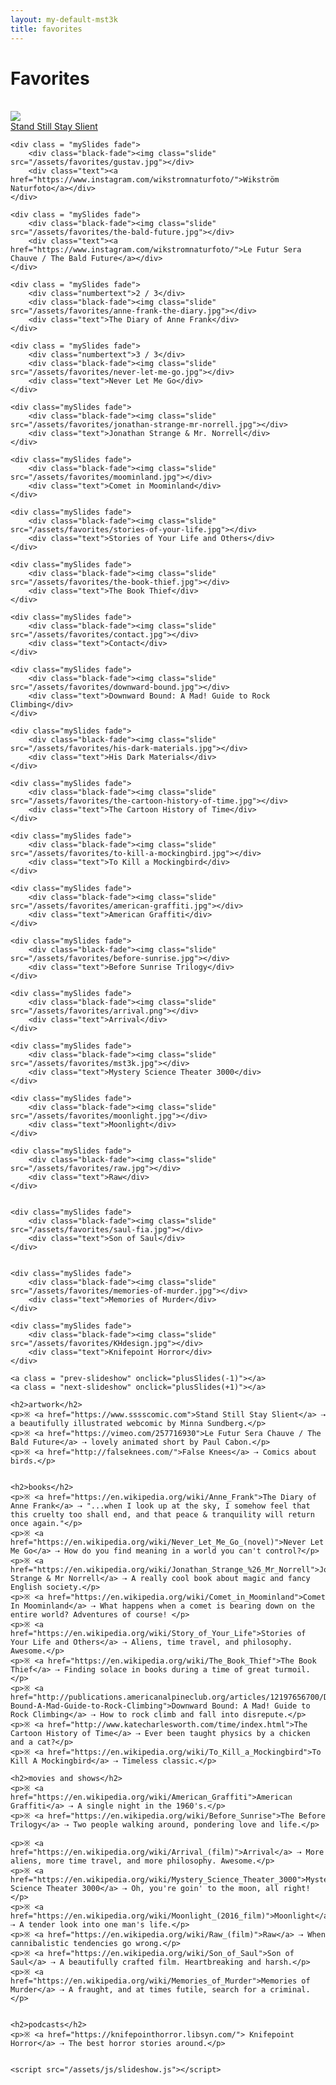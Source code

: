 ```yaml
---
layout: my-default-mst3k
title: favorites
---
```



<style>
.row {
    display: flex;
    flex-wrap: wrap;
    padding: 0 4px;
}

/* Create four equal columns that sits next to each other */
.column {
    flex: 25%;
    max-width: 25%;
    padding: 0 4px;
}

.column img {
    margin-top: 8px;
    vertical-align: middle;
    width: 100%;
}

  /* Responsive layout - makes a two column-layout instead of four columns */
  @media screen and (max-width: 800px) {
      .column {
          flex: 50%;
          max-width: 50%;
      }
  }

  /* Responsive layout - makes the two columns stack on top of each other instead of next to each other */
  @media screen and (max-width: 600px) {
      .column {
          flex: 100%;
          max-width: 100%;
      }
  }
</style>

<h1 class="favorites">Favorites</h1>
<br />

<div class = "slideshow-container">
    <div class = "mySlides fade">
        <div class="black-fade"><img class="slide" src="/assets/favorites/ssss.jpg"></div>
        <div class="text"><a href="https://www.sssscomic.com">Stand Still Stay Slient</a></div>
    </div>

    <div class = "mySlides fade">
        <div class="black-fade"><img class="slide" src="/assets/favorites/gustav.jpg"></div>
        <div class="text"><a href="https://www.instagram.com/wikstromnaturfoto/">Wikström Naturfoto</a></div>
    </div>

    <div class = "mySlides fade">
        <div class="black-fade"><img class="slide" src="/assets/favorites/the-bald-future.jpg"></div>
        <div class="text"><a href="https://www.instagram.com/wikstromnaturfoto/">Le Futur Sera Chauve / The Bald Future</a></div>
    </div>

    <div class = "mySlides fade">
        <div class="numbertext">2 / 3</div>
        <div class="black-fade"><img class="slide" src="/assets/favorites/anne-frank-the-diary.jpg"></div>
        <div class="text">The Diary of Anne Frank</div>
    </div>

    <div class = "mySlides fade">
        <div class="numbertext">3 / 3</div>
        <div class="black-fade"><img class="slide" src="/assets/favorites/never-let-me-go.jpg"></div>
        <div class="text">Never Let Me Go</div>
    </div>

    <div class="mySlides fade">
        <div class="black-fade"><img class="slide" src="/assets/favorites/jonathan-strange-mr-norrell.jpg"></div>
        <div class="text">Jonathan Strange & Mr. Norrell</div>
    </div>

    <div class="mySlides fade">
        <div class="black-fade"><img class="slide" src="/assets/favorites/moominland.jpg"></div>
        <div class="text">Comet in Moominland</div>
    </div>

    <div class="mySlides fade">
        <div class="black-fade"><img class="slide" src="/assets/favorites/stories-of-your-life.jpg"></div>
        <div class="text">Stories of Your Life and Others</div>
    </div>

    <div class="mySlides fade">
        <div class="black-fade"><img class="slide" src="/assets/favorites/the-book-thief.jpg"></div>
        <div class="text">The Book Thief</div>
    </div>

    <div class="mySlides fade">
        <div class="black-fade"><img class="slide" src="/assets/favorites/contact.jpg"></div>
        <div class="text">Contact</div>
    </div>

    <div class="mySlides fade">
        <div class="black-fade"><img class="slide" src="/assets/favorites/downward-bound.jpg"></div>
        <div class="text">Downward Bound: A Mad! Guide to Rock Climbing</div>
    </div>

    <div class="mySlides fade">
        <div class="black-fade"><img class="slide" src="/assets/favorites/his-dark-materials.jpg"></div>
        <div class="text">His Dark Materials</div>
    </div>

    <div class="mySlides fade">
        <div class="black-fade"><img class="slide" src="/assets/favorites/the-cartoon-history-of-time.jpg"></div>
        <div class="text">The Cartoon History of Time</div>
    </div>

    <div class="mySlides fade">
        <div class="black-fade"><img class="slide" src="/assets/favorites/to-kill-a-mockingbird.jpg"></div>
        <div class="text">To Kill a Mockingbird</div>
    </div>

    <div class="mySlides fade">
        <div class="black-fade"><img class="slide" src="/assets/favorites/american-graffiti.jpg"></div>
        <div class="text">American Graffiti</div>
    </div>

    <div class="mySlides fade">
        <div class="black-fade"><img class="slide" src="/assets/favorites/before-sunrise.jpg"></div>
        <div class="text">Before Sunrise Trilogy</div>
    </div>

    <div class="mySlides fade">
        <div class="black-fade"><img class="slide" src="/assets/favorites/arrival.png"></div>
        <div class="text">Arrival</div>
    </div>

    <div class="mySlides fade">
        <div class="black-fade"><img class="slide" src="/assets/favorites/mst3k.jpg"></div>
        <div class="text">Mystery Science Theater 3000</div>
    </div>

    <div class="mySlides fade">
        <div class="black-fade"><img class="slide" src="/assets/favorites/moonlight.jpg"></div>
        <div class="text">Moonlight</div>
    </div>

    <div class="mySlides fade">
        <div class="black-fade"><img class="slide" src="/assets/favorites/raw.jpg"></div>
        <div class="text">Raw</div>
    </div>


    <div class="mySlides fade">
        <div class="black-fade"><img class="slide" src="/assets/favorites/saul-fia.jpg"></div>
        <div class="text">Son of Saul</div>
    </div>


    <div class="mySlides fade">
        <div class="black-fade"><img class="slide" src="/assets/favorites/memories-of-murder.jpg"></div>
        <div class="text">Memories of Murder</div>
    </div>

    <div class="mySlides fade">
        <div class="black-fade"><img class="slide" src="/assets/favorites/KHdesign.jpg"></div>
        <div class="text">Knifepoint Horror</div>
    </div>

    <a class = "prev-slideshow" onclick="plusSlides(-1)"></a>
    <a class = "next-slideshow" onclick="plusSlides(+1)"></a>

</div>

<div id="align">

    <h2>artwork</h2>
    <p>※ <a href="https://www.sssscomic.com">Stand Still Stay Slient</a> ⇢ a beautifully illustrated webcomic by Minna Sundberg.</p>
    <p>※ <a href="https://vimeo.com/257716930">Le Futur Sera Chauve / The Bald Future</a> ⇢ lovely animated short by Paul Cabon.</p>
    <p>※ <a href="http://falseknees.com/">False Knees</a> ⇢ Comics about birds.</p>


    <h2>books</h2>
    <p>※ <a href="https://en.wikipedia.org/wiki/Anne_Frank">The Diary of Anne Frank</a> ⇢ "...when I look up at the sky, I somehow feel that this cruelty too shall end, and that peace & tranquility will return once again."</p>
    <p>※ <a href="https://en.wikipedia.org/wiki/Never_Let_Me_Go_(novel)">Never Let Me Go</a> ⇢ How do you find meaning in a world you can't control?</p>
    <p>※ <a href="https://en.wikipedia.org/wiki/Jonathan_Strange_%26_Mr_Norrell">Jonathan Strange & Mr Norrell</a> ⇢ A really cool book about magic and fancy English society.</p>
    <p>※ <a href="https://en.wikipedia.org/wiki/Comet_in_Moominland">Comet In Moominland</a> ⇢ What happens when a comet is bearing down on the entire world? Adventures of course! </p>
    <p>※ <a href="https://en.wikipedia.org/wiki/Story_of_Your_Life">Stories of Your Life and Others</a> ⇢ Aliens, time travel, and philosophy. Awesome.</p>
    <p>※ <a href="https://en.wikipedia.org/wiki/The_Book_Thief">The Book Thief</a> ⇢ Finding solace in books during a time of great turmoil.</p>
    <p>※ <a href="http://publications.americanalpineclub.org/articles/12197656700/Downward-Bound-A-Mad-Guide-to-Rock-Climbing">Downward Bound: A Mad! Guide to Rock Climbing</a> ⇢ How to rock climb and fall into disrepute.</p>
    <p>※ <a href="http://www.katecharlesworth.com/time/index.html">The Cartoon History of Time</a> ⇢ Ever been taught physics by a chicken and a cat?</p>
    <p>※ <a href="https://en.wikipedia.org/wiki/To_Kill_a_Mockingbird">To Kill A Mockingbird</a> ⇢ Timeless classic.</p>

    <h2>movies and shows</h2>
    <p>※ <a href="https://en.wikipedia.org/wiki/American_Graffiti">American Graffiti</a> ⇢ A single night in the 1960's.</p>
    <p>※ <a href="https://en.wikipedia.org/wiki/Before_Sunrise">The Before Trilogy</a> ⇢ Two people walking around, pondering love and life.</p>

    <p>※ <a href="https://en.wikipedia.org/wiki/Arrival_(film)">Arrival</a> ⇢ More aliens, more time travel, and more philosophy. Awesome.</p>
    <p>※ <a href="https://en.wikipedia.org/wiki/Mystery_Science_Theater_3000">Mystery Science Theater 3000</a> ⇢ Oh, you're goin' to the moon, all right!</p>
    <p>※ <a href="https://en.wikipedia.org/wiki/Moonlight_(2016_film)">Moonlight</a> ⇢ A tender look into one man's life.</p>
    <p>※ <a href="https://en.wikipedia.org/wiki/Raw_(film)">Raw</a> ⇢ When cannibalistic tendencies go wrong.</p>
    <p>※ <a href="https://en.wikipedia.org/wiki/Son_of_Saul">Son of Saul</a> ⇢ A beautifully crafted film. Heartbreaking and harsh.</p>
    <p>※ <a href="https://en.wikipedia.org/wiki/Memories_of_Murder">Memories of Murder</a> ⇢ A fraught, and at times futile, search for a criminal.</p>


    <h2>podcasts</h2>
    <p>※ <a href="https://knifepointhorror.libsyn.com/"> Knifepoint Horror</a> ⇢ The best horror stories around.</p>


    <script src="/assets/js/slideshow.js"></script>
